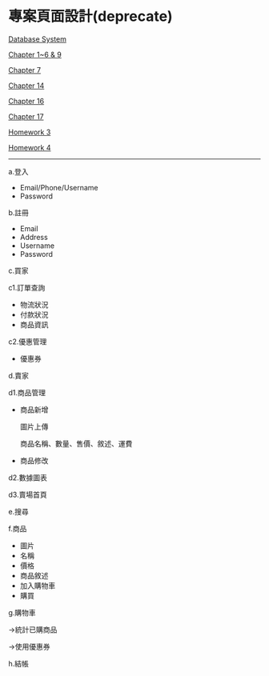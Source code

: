 # 專案頁面設計(deprecate)

[Database System](../Database%20System%208448b94beaf34fcebe456f5a188f273a.md)

[Chapter 1~6 & 9](Chapter%201~6%20&%209%206ef604fef9f24743b401f45abed065b8.md)

[Chapter 7](Chapter%207%206b02b957a23245da9d06381720e8e113.md)

[Chapter 14](Chapter%2014%20b658a15661b34a3ba856a2e2eeba2159.md)

[Chapter 16](Chapter%2016%2072ca404c5d774eea986ea4769a859386.md)

[Chapter 17](Chapter%2017%20f45082bb3ff746ec8cdf29d0b5c15024.md)

[Homework 3](%E4%BD%9C%E6%A5%AD%20005f3c4407ba4dedba91e906a17f49c7/Homework%203%2006da566a265a4cd5844a630601f2d540.md)

[Homework 4](%E4%BD%9C%E6%A5%AD%20005f3c4407ba4dedba91e906a17f49c7/Homework%204%20cdcd5b9e0d5141fcbb25168317eee10c.md)

---

a.登入

- Email/Phone/Username
- Password

b.註冊

- Email
- Address
- Username
- Password

c.買家

c1.訂單查詢

- 物流狀況
- 付款狀況
- 商品資訊

c2.優惠管理

- 優惠券

d.賣家

d1.商品管理

- 商品新增
    
    圖片上傳
    
    商品名稱、數量、售價、敘述、運費
    
- 商品修改

d2.數據圖表

d3.賣場首頁

e.搜尋

f.商品

- 圖片
- 名稱
- 價格
- 商品敘述
- 加入購物車
- 購買

g.購物車

→統計已購商品

→使用優惠券

h.結帳